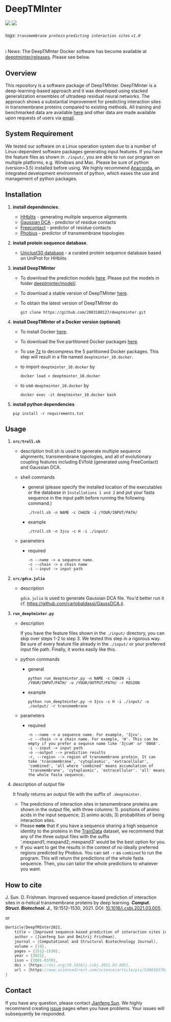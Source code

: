 # DeepTMInter
![](https://img.shields.io/badge/DeepTMInter-executable-519dd9.svg)
![](https://img.shields.io/badge/last_released_date-Dec._2020-green.svg)

###### tags: `transmembrane protein` `predicting interaction sites` `v1.0`


<!-- > :information_source::warning: <span style="color:red">**NOTE:**</span> Ten supplementary tables (19-28 :point_up:) in Excel format for the paper titled "Improved sequence-based prediction of interaction sites in α-helical transmembrane proteins by deep learning" are available at folder [./data/](https://github.com/2003100127/deeptminter/tree/master/data) :exclamation:and [mendeley](https://data.mendeley.com/drafts/2t8kgwzp35):exclamation:. -->
:information_source: News: The DeepTMInter Docker software has become available at [deeptminter/releases](https://github.com/2003100127/deeptminter/releases). Please see below.
## Overview
This repository is a software package of DeepTMInter. DeepTMInter is a deep-learning-based approach and it was developed using stacked generalization ensembles of ultradeep residual neural networks. The approach shows a substantial improvement for predicting interaction sites in transmembrane proteins compared to existing methods. All training and benchmarked data are available [here](https://data.mendeley.com/datasets/2t8kgwzp35/1) and other data are made available upon requests of users via [email](mailto:jianfeng.sunmt@gmail.com).

## System Requirement
We tested our software on a Linux operation system due to a number of Linux-dependent software packages generating input features. If you have the feature files as shown in `./input/`, you are able to run our program on multiple platforms, e.g. Windows and Mac. Please be sure of python (version>3.5) installed before using. We highly recommend [Anaconda](https://www.anaconda.com/distribution/), an integrated development environment of python, which eases the use and management of python packages.

## Installation
    
1. **install dependencies**.
    * [HHblits](https://github.com/soedinglab/hh-suite) - generating multiple sequence alignments
    * [Gaussian DCA](https://github.com/carlobaldassi/GaussDCA.jl) - predictor of residue contacts
    * [Freecontact](https://rostlab.org/owiki/index.php/FreeContact) - predictor of residue contacts
    * [Phobius](http://phobius.sbc.su.se/data.html) - predictor of transmembrane topologies
2. **install protein sequence database**.    
    * [Uniclust30 database](http://gwdu111.gwdg.de/~compbiol/uniclust/2020_03/) - a curated protein sequence database based on UniProt for HHblits

3. **install DeepTMInter**

    * To download the prediction models [here](https://github.com/2003100127/deeptminter/releases). Please put the models in folder [deeptminter/model/](https://github.com/2003100127/deeptminter/tree/main/model).

    * To download a stable version of DeepTMInter [here](https://github.com/2003100127/deeptminter/releases).
    

    * To obtain the latest version of DeepTMInter do
        ```
        git clone https://github.com/2003100127/deeptminter.git
        ```
4. **install DeepTMInter of a Docker version (optional)**

    * To install Docker [here](https://www.docker.com/).

    * To download the five partitioned Docker packages [here](https://github.com/2003100127/deeptminter/releases).

    * To use [7z](https://www.7-zip.org/) to decompress the 5 partitioned Docker packages. This step will result in a file named `deeptminter_10.docker`.

    * to import `deeptminter_10.docker` by 
        ```
        docker load < deeptminter_10.docker
        ```
    
    * to use `deeptminter_10.docker` by 
        ```
        docker exec -it deeptminter_10.docker bash
        ```
    
5. **install python dependencies**
    
    ```    
	pip install -r requirements.txt
	```

## Usage

1. **`src/troll.sh`**

    * description
        troll.sh is used to generate multiple sequence alignments, transmembrane topologies, and all of evolutionary coupling features including EVfold (generated using FreeContact) and Gaussian DCA.

    * shell commands
        * general (please specify the installed location of the executables or the database in `Installations 1 and 2` and put your fasta sequence in the input path before running the following command.)
            ```
            ./troll.sh -n NAME -c CHAIN -i /YOUR/INPUT/PATH/
            ```
        * example
            ```
            ./troll.sh -n 3jcu -c H -i ./input/
            ```
    * parameters
	    * required
            ```
            -n --name -> a sequence name.
            -c --chain -> a chain name
            -i --input -> input path
            ```

2. **`src/gdca.julia`**
    
    * description
        
        `gdca.julia` is used to generate Gaussian DCA file. You'd better run it cf. https://github.com/carlobaldassi/GaussDCA.jl.
        
3. **`run_deeptminter.py`**
    
    * description
        
        If you have the feature files shown in the `./input/` directory, you can skip over steps 1-2 to step 3. We tested this step in a rigorous way. Be sure of every feature file already in the `./input/` or your preferred input file path. Finally, it works easily like this. 
    
	* python commands
	    * general
            ```python=
            python run_deeptminter.py -n NAME -c CHAIN -i /YOUR/INPUT/PATH/ -o /YOUR/OUTPUT/PATH/ -r REGION
            ```
	    * example
            ```python=
            python run_deeptminter.py -n 3jcu -c H -i ./input/ -o ./output/ -r transmembrane
            ```
	* parameters
	    * required
            ```bash=
            -n --name -> a sequence name. For example, '3jcu'.
            -c --chain -> a chain name. For example, 'H'. This can be empty if you prefer a sequnce name like '3jcuH' or '0868'.
            -i --input -> input path
            -o --output --> prediction results
            -r, --region --> region of transmembrane protein. It can take 'transmembrane', 'cytoplasmic', 'extracellular', 'combined', 'all where 'combined' means accumulation of 'transmembrane', 'cytoplasmic', 'extracellular'. 'all' means the whole fasta sequence.
            ```

2. description of output file

    It finally returns an output file with the suffix of `.deeptminter`.
    * The predictions of interaction sites in tansmembrane proteins are shown in the output file, with three columns: 1). positions of animo acids in the input sequence; 2) animo acids; 3) probabilities of being interaction sites.
    * Please **note** that if you have a sequence sharing a high sequence identity to the proteins in the [TrainData](https://data.mendeley.com/datasets/2t8kgwzp35) dataset, we recommend that any of the three output files with the suffix '.mexpand1;.mexpand2;.mexpand3' would be the best option for you.
    * If you want to get the results in the context of no ideally preferred regions predicted by Phobius. You can set `-r` as `combined` to run the program. This will return the predictions of the whole fasta sequence. Then, you can tailor the whole predictions to whatever you want.

## How to cite
J. Sun. D. Frishman. Improved sequence-based prediction of interaction sites in α-helical transmembrane proteins by deep learning. ***Comput. Struct. Biotechnol. J.***, 19:1512–1530, 2021. DOI: [10.1016/j.csbj.2021.03.005](https://doi.org/10.1016/j.csbj.2021.03.005).

or

```c
@article{DeepTMInter2021,
    title = {Improved sequence-based prediction of interaction sites in α-helical transmembrane proteins by deep learning},
    author = {Jianfeng Sun and Dmitrij Frishman},
    journal = {Computational and Structural Biotechnology Journal},
    volume = {19},
    pages = {1512-1530},
    year = {2021},
    issn = {2001-0370},
    doi = {https://doi.org/10.1016/j.csbj.2021.03.005},
    url = {https://www.sciencedirect.com/science/article/pii/S2001037021000775},
}
```

## Contact
If you have any question, please contact [Jianfeng Sun](mailto:jianfeng.sunmt@gmail.com/jianfeng.sun@tum.de). We highly recommend creating [issue](https://github.com/2003100127/deeptminter/issues) pages when you have problems. Your issues will subsequently be responded.  